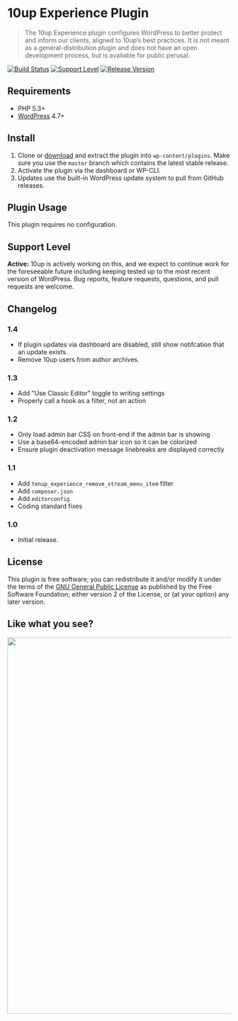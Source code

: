 # 10up Experience Plugin

> The 10up Experience plugin configures WordPress to better protect and inform our clients, aligned to 10up’s best practices. It is not meant as a general-distribution plugin and does not have an open development process, but is available for public perusal.

[![Build Status](https://travis-ci.org/10up/10up-experience.svg?branch=master)](https://travis-ci.org/10up/10up-experience) [![Support Level](https://img.shields.io/badge/support-active-green.svg)](#support-level) [![Release Version](https://img.shields.io/github/release/10up/10up-experience.svg)](https://github.com/10up/10up-experience/releases/latest)

## Requirements

* PHP 5.3+
* [WordPress](http://wordpress.org) 4.7+

## Install

1. Clone or [download](https://github.com/10up/10up-experience/archive/master.zip) and extract the plugin into `wp-content/plugins`. Make sure you use the `master` branch which contains the latest stable release.
1. Activate the plugin via the dashboard or WP-CLI.
1. Updates use the built-in WordPress update system to pull from GitHub releases.

## Plugin Usage

This plugin requires no configuration.

## Support Level

**Active:** 10up is actively working on this, and we expect to continue work for the foreseeable future including keeping tested up to the most recent version of WordPress.  Bug reports, feature requests, questions, and pull requests are welcome.

## Changelog

### 1.4
* If plugin updates via dashboard are disabled, still show notifcation that an update exists.
* Remove 10up users from author archives.

### 1.3
* Add "Use Classic Editor" toggle to writing settings
* Properly call a hook as a filter, not an action

### 1.2
* Only load admin bar CSS on front-end if the admin bar is showing
* Use a base64-encoded admin bar icon so it can be colorized
* Ensure plugin deactivation message linebreaks are displayed correctly

### 1.1
* Add `tenup_experience_remove_stream_menu_item` filter
* Add `composer.json`
* Add `editorconfig`
* Coding standard fixes

### 1.0
* Initial release.

## License

This plugin is free software; you can redistribute it and/or modify it under the terms of the [GNU General Public License](http://www.gnu.org/licenses/gpl-2.0.html) as published by the Free Software Foundation; either version 2 of the License, or (at your option) any later version.

## Like what you see?

<p align="center">
<a href="http://10up.com/contact/"><img src="https://10updotcom-wpengine.s3.amazonaws.com/uploads/2016/10/10up-Github-Banner.png" width="850"></a>
</p>
